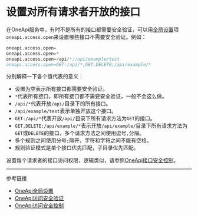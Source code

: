 # 设置对所有请求者开放的接口

在OneApi服务中，有时不是所有的接口都需要安全验证，可以用[全局设置](/oneapi/setup.md)项`oneapi.access.open`来设置哪些接口不需要安全验证。例如：
```s
oneapi.access.open=
oneapi.access.open=*
oneapi.access.open=/api/*;/api/example/test
oneapi.access.open=GET:/api/*;GET,DELETE:/api/example/*
```
分别解释一下各个值代表的意义：

* 设置为空表示所有接口都需要安全验证。
* `*`代表所有接口，即所有接口都不需要安全验证，一般不会这么做。
* `/api/*`代表开放`/api/`目录下的所有接口。
* `/api/example/test`表示单独开放这个接口。
* `GET:/api/*`代表开放`/api/`目录下所有请求方法为`GET`的接口。
* `GET,DELETE:/api/example/*`表示开放`/api/example/`目录下所有请求方法为`GET`或`DELETE`的接口，多个请求方法之间使用逗号`,`分隔。
* 多个规则之间使用分号`;`隔开，字符和字符之间不能有空格。
* 规则验证模式是单个接口优先匹配，子目录优先匹配。


设置每个请求者的接口访问权限，逻辑类似，请参照[OneApi接口安全控制](/oneapi/permit.md)。

---
参考链接

* [OneApi全局设置](/oneapi/setup.md)
* [OneApi访问安全验证](/oneapi/token.md)
* [OneApi访问安全控制](/oneapi/permit.md)